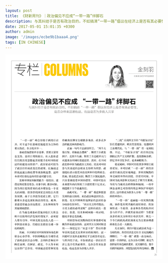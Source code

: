 ```yaml
---
layout: post
title: 《财新周刊》｜政治偏见不应成“一带一路”绊脚石
description: 与其纠结于是否有政治目的，不如搞清“一带一路”倡议在经济上是否有其必要性，是否会带来显著收益，收益是否为多数人共享
date: 2017-05-01 15:01:35 +0300
author: admin
image: '/images/ecbe9b1baaa4.png'
tags: [IN CHINESE]
---
```

<a href="/pdf/p22-25.pdf" target="_blank">
  <img src="/images/-hijpcesxxvlbrl5e-1.jpg" alt="Xin" style="cursor: pointer;" />
</a>

